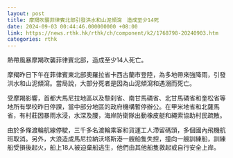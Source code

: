 ```yaml
---
layout: post
title: 摩羯吹襲菲律賓北部引發洪水和山泥傾瀉　造成至少14死
date: 2024-09-03 00:44:46.000000000 +08:00
link: https://news.rthk.hk/rthk/ch/component/k2/1768798-20240903.htm
categories: rthk
---
```


熱帶風暴摩羯吹襲菲律賓北部，造成至少14人死亡。

摩羯昨日下午在菲律賓東北部奧羅拉省卡西古蘭市登陸，為多地帶來強降雨，引發洪水和山泥傾瀉。當局說，大部分死者是因為山泥傾瀉和遇溺而死亡。

受摩羯影響，首都大馬尼拉地區以及黎刹省、南甘馬磷省、北甘馬磷省和奎松省等地所有學校昨日停課，當中部分地區的政府機構暫停辦公。在甲米地省和北薩馬省，有村莊因暴雨水浸，水深及腰，海岸防衛隊出動橡皮艇和繩索協助村民疏散。

由於多條渡輪航線停駛，三千多名渡輪乘客和貨運工人滯留碼頭，多個國內飛機航班取消。另外，大浪造成馬尼拉納沃塔斯港一艘船隻失控，撞向一艘訓練船，訓練船受損後起火，船上18人被迫棄船逃生，他們由其他船隻救起或自行安全上岸。
